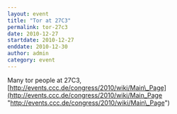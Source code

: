 ```yaml
---
layout: event
title: "Tor at 27C3"
permalink: tor-27c3
date: 2010-12-27
startdate: 2010-12-27
enddate: 2010-12-30
author: admin
category: event
---
```


Many tor people at 27C3, [http://events.ccc.de/congress/2010/wiki/Main\_Page](http://events.ccc.de/congress/2010/wiki/Main_Page "http://events.ccc.de/congress/2010/wiki/Main\_Page")

